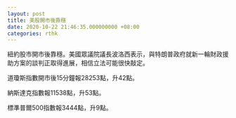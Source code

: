 ```yaml
---
layout: post
title: 美股開市後靠穩
date: 2020-10-22 21:46:35.000000000 +08:00
categories: rthk
---
```


紐約股市開市後靠穩。美國眾議院議長波洛西表示，與特朗普政府就新一輪財政援助方案的談判正取得進展，相信立法可能很快敲定。

道瓊斯指數開市後15分鐘報28253點，升42點。

納斯達克指數報11538點，升53點。

標準普爾500指數報3444點，升9點。
